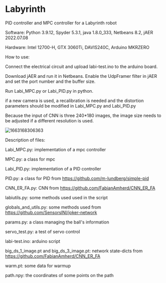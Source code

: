 # Labyrinth
PID controller and MPC controller for a Labyrinth robot

Software: Python 3.9.12, Spyder 5.3.1, java 1.8.0_333, Netbeans 8.2, jAER 2022.07.08

Hardware: Intel 12700-H, GTX 3060Ti, DAVIS240C, Arduino MKRZERO


How to use:

Connect the electrical circuit and upload labi-test.ino to the arduino board.

Download jAER and run it in Netbeans. Enable the UdpFramer filter in jAER and set the port number and the buffer size.   

Run Labi_MPC.py or Labi_PID.py in python.

if a new camera is used, a recalibration is needed and the distortion parameters should be modified in Labi_MPC.py and Labi_PID.py

Because the input of CNN is three 240*180 images, the image size needs to be adjusted if a different resolution is used. 

![1663168306363](https://user-images.githubusercontent.com/39051034/190193648-ea5e93a3-8006-4c22-a607-1b0c329b32e6.jpg)


Description of files:

Labi_MPC.py: implementation of a mpc controller

MPC.py: a class for mpc

Labi_PID.py: implementation of a PID controller

PID.py: a class for PID from https://github.com/m-lundberg/simple-pid

CNN_ER_FA.py: CNN from https://github.com/FabianAmherd/CNN_ER_FA

labiutils.py: some methods used used in the script

globals_and_utils.py: some methods used from https://github.com/SensorsINI/joker-network

params.py: a class managing the ball's information

servo_test.py: a test of servo control

labi-test.ino: arduino script

big_ds_1_image.pt and big_ds_3_image.pt: network state-dicts from https://github.com/FabianAmherd/CNN_ER_FA

warm.pt: some data for warmup

path.npy: the coordinates of some points on the path
